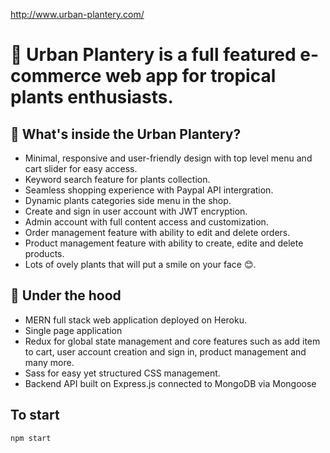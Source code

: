 http://www.urban-plantery.com/

# 🌵 Urban Plantery is a full featured e-commerce web app for tropical plants enthusiasts.

## 🧐 What's inside the Urban Plantery?

- Minimal, responsive and user-friendly design with top level menu and cart slider for easy access.
- Keyword search feature for plants collection.
- Seamless shopping experience with Paypal API intergration.
- Dynamic plants categories side menu in the shop.
- Create and sign in user account with JWT encryption.
- Admin account with full content access and customization.
- Order management feature with ability to edit and delete orders.
- Product management feature with ability to create, edite and delete products.
- Lots of ovely plants that will put a smile on your face 😊.

## 🤖 Under the hood

- MERN full stack web application deployed on Heroku.
- Single page application 
- Redux for global state management and core features such as add item to cart, user account creation and sign in, product management and many more.
- Sass for easy yet structured CSS management.
- Backend API built on Express.js connected to MongoDB via Mongoose

## To start 

`npm start`
